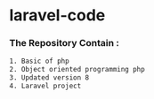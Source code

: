 # laravel-code

### The Repository Contain :

```sh
1. Basic of php
2. Object oriented programming php
3. Updated version 8
4. Laravel project
```
